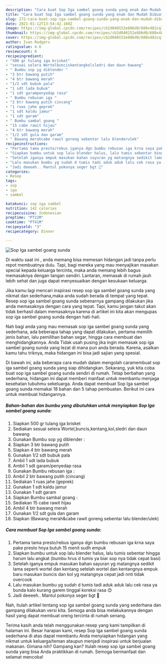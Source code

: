 ```yaml
---
description: "Cara buat Sop Iga sambel goang sunda yang enak dan Mudah Dibuat"
title: "Cara buat Sop Iga sambel goang sunda yang enak dan Mudah Dibuat"
slug: 272-cara-buat-sop-iga-sambel-goang-sunda-yang-enak-dan-mudah-dibuat
date: 2021-01-12T13:54:42.160Z
image: https://img-global.cpcdn.com/recipes/cb2d040152e886d0/680x482cq70/sop-iga-sambel-goang-sunda-foto-resep-utama.jpg
thumbnail: https://img-global.cpcdn.com/recipes/cb2d040152e886d0/680x482cq70/sop-iga-sambel-goang-sunda-foto-resep-utama.jpg
cover: https://img-global.cpcdn.com/recipes/cb2d040152e886d0/680x482cq70/sop-iga-sambel-goang-sunda-foto-resep-utama.jpg
author: Ivan Rodgers
ratingvalue: 4.6
reviewcount: 8
recipeingredient:
- "500 gr tulang iga brisket"
- "sesuai selera Wortelbunciskentangkolsledri dan daun bawang"
- " Bumbu sop yg diblender "
- "3 btr bawang putih"
- "4 btr bawang merah"
- "1/2 sdt bubuk pala"
- "1 sdt lada bubuk"
- "1 sdt garampenyedap rasa"
- " Bumbu rebusan iga "
- "2 btr bawang putih cincang"
- "1 ruas jahe geprek"
- "1 sdt kaldu jamur"
- "1 sdt garam"
- " Bumbu sambal goang "
- "15 cabe rawit hijau"
- "4 btr bawang merah"
- "1/2 sdt gula dan garam"
- " Bawang merahcabe rawit goreng sebentar lalu blenderulek"
recipeinstructions:
- "Pertama tama presto/rebus iganya dgn bumbu rebusan iga krna saya pake presto hnya butuh 15 menit sudh empuk"
- "Siapkan bumbu untuk sop lalu blender halus, lalu tumis sebentar hingga harum lalu angkat (bumbu hrus d tumis ya biar sop nya tidak cepat basi)"
- "Setelah iganya empuk masukan bahan sayuran yg matangnya sedikit lama seperti wortel dan kentang setelah wortel dan kentangnya empuk baru masukan buncis dan kol yg matangnya cepat jadi nnti tidak overcook"
- "Lalu masukan bumbu yg sudah d tumis tadi aduk aduk lalu cek rasa ya bunda kalo kurang garem tinggal koreksi rasa 😊"
- "Jadi deeeeh.. Mantul pokonya seger bgt 🥰"
categories:
- Resep
tags:
- sop
- iga
- sambel

katakunci: sop iga sambel 
nutrition: 142 calories
recipecuisine: Indonesian
preptime: "PT22M"
cooktime: "PT41M"
recipeyield: "3"
recipecategory: Dinner

---
```



![Sop Iga sambel goang sunda](https://img-global.cpcdn.com/recipes/cb2d040152e886d0/680x482cq70/sop-iga-sambel-goang-sunda-foto-resep-utama.jpg)

Di waktu  saat ini , anda memang bisa memesan hidangan jadi tanpa perlu repot membuatnya dulu. Tapi, bagi mereka yang mau menyajikan masakan special kepada keluarga tercinta, maka anda memang lebih bagus memasaknya dengan tangan sendiri. Lantaran, memasak di rumah jauh lebih sehat dan juga dapat menyesuaikan dengan kesukaan keluarga.

Jika kamu lagi mencari inspirasi resep sop iga sambel goang sunda yang nikmat dan sederhana,maka anda sudah berada di tempat yang tepat. Resep sop iga sambel goang sunda  sebenarnya gampang dilakukan jika anda memasaknya dengan cara yang tepat. Tapi, kamu jangan takut akan tidak berhasil dalam memasaknya 
karena di artikel ini kita akan mengupas sop iga sambel goang sunda dengan hati-hati.  



Nah bagi anda yang mau memasak sop iga sambel goang sunda yang sederhana, ada beberapa tahap yang dapat dilakukan, pertama memilih jenis bahan, lalu pemilihan bahan segar, hingga cara membuat dan menghidangkannya. Anda Tidak usah pusing jika ingin memasak sop iga sambel goang sunda yang lezat di mana pun anda berada. Karena, asalkan kamu  tahu triknya, maka hidangan ini bisa jadi sajian yang spesial.

Di bawah ini, ada beberapa cara mudah dalam mengolah caramembuat sop iga sambel goang sunda yang siap dihidangkan. Sekarang, yuk kita coba buat sop iga sambel goang sunda sendiri di rumah. Tetap berbahan yang sederhana, hidangan ini dapat memberi manfaat untuk membantu menjaga kesehatan tubuhmu sekeluarga. Anda dapat membuat Sop Iga sambel goang sunda memakai 18 bahan dan 5 tahap pembuatan. Berikut ini cara untuk membuat hidangannya.

<!--inarticleads1-->

##### Bahan-bahan dan bumbu yang dibutuhkan untuk menyiapkan Sop Iga sambel goang sunda:

1. Siapkan 500 gr tulang iga brisket
1. Sediakan sesuai selera Wortel,buncis,kentang,kol,sledri dan daun bawang
1. Gunakan  Bumbu sop yg diblender :
1. Siapkan 3 btr bawang putih
1. Siapkan 4 btr bawang merah
1. Gunakan 1/2 sdt bubuk pala
1. Ambil 1 sdt lada bubuk
1. Ambil 1 sdt garam/penyedap rasa
1. Gunakan  Bumbu rebusan iga :
1. Ambil 2 btr bawang putih (cincang)
1. Sediakan 1 ruas jahe (geprek)
1. Gunakan 1 sdt kaldu jamur
1. Gunakan 1 sdt garam
1. Siapkan  Bumbu sambal goang :
1. Sediakan 15 cabe rawit hijau
1. Ambil 4 btr bawang merah
1. Gunakan 1/2 sdt gula dan garam
1. Siapkan  (Bawang merah&amp;cabe rawit goreng sebentar lalu blender/ulek)




<!--inarticleads2-->

##### Cara membuat Sop Iga sambel goang sunda:

1. Pertama tama presto/rebus iganya dgn bumbu rebusan iga krna saya pake presto hnya butuh 15 menit sudh empuk
1. Siapkan bumbu untuk sop lalu blender halus, lalu tumis sebentar hingga harum lalu angkat (bumbu hrus d tumis ya biar sop nya tidak cepat basi)
1. Setelah iganya empuk masukan bahan sayuran yg matangnya sedikit lama seperti wortel dan kentang setelah wortel dan kentangnya empuk baru masukan buncis dan kol yg matangnya cepat jadi nnti tidak overcook
1. Lalu masukan bumbu yg sudah d tumis tadi aduk aduk lalu cek rasa ya bunda kalo kurang garem tinggal koreksi rasa 😊
1. Jadi deeeeh.. Mantul pokonya seger bgt 🥰




Nah, itulah artikel tentang  sop iga sambel goang sunda  yang sederhana dan gampang dilakukan versi kita. Semoga anda bisa melakukannya dengan hasil yang dapat membuat oreng tercinta di rumah senang. 

Terima kasih anda telah menggunakan resep yang kami tampilkan di halaman ini. Besar harapan kami, resep  Sop Iga sambel goang sunda sederhana di atas dapat membantu Anda menyiapkan hidangan yang nikmat untuk keluarga/teman ataupun menjadi inspirasi untuk berjualan makanan. Gimana nih? Gampang kan? Itulah resep sop iga sambel goang sunda yang bisa Anda praktikkan di rumah. Semoga bermanfaat dan selamat mencoba!

